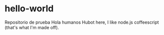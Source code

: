 # hello-world
Repositorio de prueba
Hola humanos
Hubot here, I like node.js coffeescript (that's what I'm made off).
